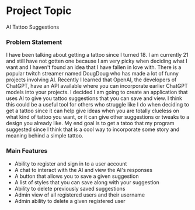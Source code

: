 # Project Topic

AI Tattoo Suggestions

### Problem Statement

I have been talking about getting a tattoo since I turned 18. I am currently 21 and still have not gotten one because I am very picky when deciding what I want
and I haven't found an idea that I have fallen in love with. There is a popular twitch streamer named DougDoug who has made a lot of funny projects involving AI.
Recently I learned that OpenAI, the developers of ChatGPT, have an API available where you can incorporate earlier ChatGPT models into your projects. I decided I
am going to create an application that uses AI to give you tattoo suggestions that you can save and view. I think this could be a useful tool for others who
struggle like I do when deciding to get a tattoo since it can help give ideas when you are totally clueless on what kind of tattoo you want, or it can give other
suggestions or tweaks to a design you already like. My end goal is to get a tatoo that my program suggested since I think that is a cool way to incorporate some
story and meaning behind a simple tattoo.

### Main Features

  - Ability to register and sign in to a user account
  - A chat to interact with the AI and view the AI's responses
  - A button that allows you to save a given suggestion
  - A list of styles that you can save along with your suggestion
  - Ability to delete previously saved suggestions
  - Admin view of all registered users and their username
  - Admin ability to delete a given registered user
